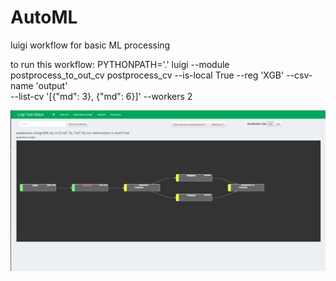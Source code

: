 # AutoML
luigi workflow for basic ML processing

to run this workflow:
PYTHONPATH='.' luigi --module postprocess_to_out_cv postprocess_cv --is-local True --reg 'XGB' --csv-name 'output' \
--list-cv '[{"md": 3}, {"md": 6}]' --workers 2

![alt tag](https://github.com/AminKhribi/AutoML/blob/master/luigi_cv.png)


